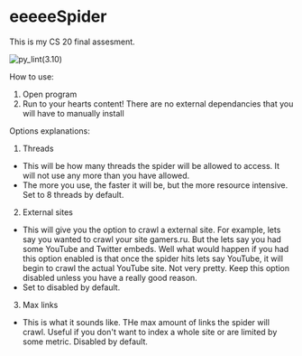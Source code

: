 # eeeeeSpider
This is my CS 20 final assesment. 

![py_lint(3.10)](https://github.com/eei3/eeeeeSpider/workflows/pylint.yml/badge.svg)

How to use:
1. Open program
2. Run to your hearts content! There are no external dependancies that you will have to manually install

Options explanations:
1. Threads
- This will be how many threads the spider will be allowed to access. It will not use any more than you have allowed.
- The more you use, the faster it will be, but the more resource intensive. Set to 8 threads by default.
2. External sites
- This will give you the option to crawl a external site. For example, lets say you wanted to crawl your site gamers.ru. But the lets say you had some YouTube and Twitter embeds. Well what would happen if you had this option enabled is that once the spider hits lets say YouTube, it will begin to crawl the actual YouTube site. Not very pretty. Keep this option disabled unless you have a really good reason.
- Set to disabled by default.
3. Max links
- This is what it sounds like. THe max amount of links the spider will crawl. Useful if you don't want to index a whole site or are limited by some metric. Disabled by default.
